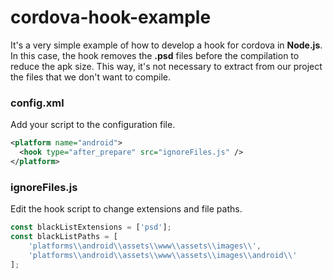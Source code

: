 # cordova-hook-example

It's a very simple example of how to develop a hook for cordova in **Node.js**. In this case, the hook removes the **.psd** files before the compilation to reduce the apk size. This way, it's not necessary to extract from our project the files that we don't want to compile.

### config.xml

Add your script to the configuration file.

```xml
<platform name="android">
  <hook type="after_prepare" src="ignoreFiles.js" />
</platform>
```

### ignoreFiles.js

Edit the hook script to change extensions and file paths.

```javascript
const blackListExtensions = ['psd'];
const blackListPaths = [
	'platforms\\android\\assets\\www\\assets\\images\\',
	'platforms\\android\\assets\\www\\assets\\images\\android\\'
];
```
